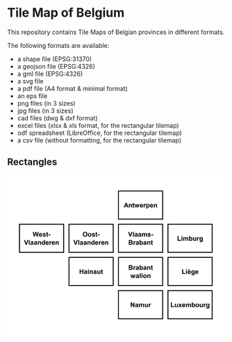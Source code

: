 # Tile Map of Belgium
This repository contains Tile Maps of Belgian provinces in different formats.

The following formats are available:
* a shape file (EPSG:31370)
* a geojson file (EPSG:4326)
* a gml file (EPSG:4326)
* a svg file
* a pdf file (A4 format & minimal format)
* an eps file
* png files (in 3 sizes)
* jpg files (in 3 sizes)
* cad files (dwg & dxf format)
* excel files (xlsx & xls format, for the rectangular tilemap)
* odf spreadsheet (LibreOffice, for the rectangular tilemap)
* a csv file (without formatting, for the rectangular tilemap)

## Rectangles
![Example png file](https://raw.githubusercontent.com/mstuyts/Belgium-TileMap/master/rectangles/png/TilemapBelgiumSmall.png "Example png file")
